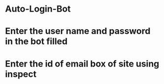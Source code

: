 # Auto-Login-Bot
# Enter the user name and password in the bot filled 
# Enter the id of email box of site using inspect
